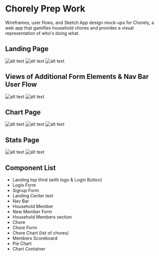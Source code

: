 # Chorely Prep Work
Wireframes, user flows, and Sketch App design mock-ups for Chorely, a web app that gamifies household chores and provides a visual representation of who's doing what.
## Landing Page
![alt text](/images/01_landing_desktop.png "Landing Page desktop view wireframe")
![alt text](/images/02_landing_mobile.png "Landing Page mobile view wireframe")
![alt text](/images/03_landing_userFlow.png "Landing Page user flow")

## Views of Additional Form Elements & Nav Bar User Flow
![alt text](/images/04_form_elements.png "form elements")
![alt text](/images/08_nav_userFlow.png "Nav Bar user flow")

## Chart Page
![alt text](/images/05_chart_desktop.png "Chart page desktop view wireframe")
![alt text](/images/06_chart_mobile.png "Chart Page mobile view wireframe")
![alt text](/images/07_chart_userFlow "Chart Page user flow")

## Stats Page
![alt text](/images/09_stats_desktop.png "Stats Page desktop view wireframe")
![alt text](/images/10_stats_mobile.png "Stats Page mobile view wireframe")

## Component List
* Landing top third (with logo & Login Button)
* Login Form
* Signup Form
* Landing Center text
* Nav Bar
* Household Member
* New Member Form
* Household Members section
* Chore
* Chore Form
* Chore Chart (list of chores)
* Members Scoreboard
* Pie Chart
* Chart Container


